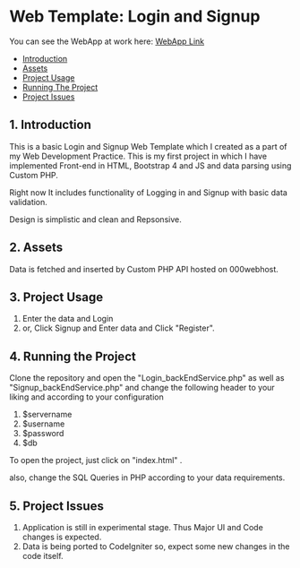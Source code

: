 # Web Template: Login and Signup

You can see the WebApp at work here: [WebApp Link](https://ankitpassi.000webhostapp.com/folder/website/)

* [Introduction](#1---introduction)
* [Assets](#2---assets)
* [Project Usage](#3---project-usage)
* [Running The Project](#4---running-the-project)
* [Project Issues](#5---project-issues)

## 1.   Introduction

This is a basic Login and Signup Web Template which I created as a part of my Web Development Practice. This is my first project in which I have implemented Front-end in HTML, Bootstrap 4 and JS and data parsing using Custom PHP.   

Right now It includes functionality of Logging in and Signup with basic data validation.

Design is simplistic and clean and Repsonsive. 


## 2.   Assets

Data is fetched and inserted by Custom PHP API hosted on 000webhost.


## 3.   Project Usage

1. Enter the data and Login
2. or, Click Signup and Enter data and Click "Register".


## 4.   Running the Project

Clone the repository and open the "Login_backEndService.php" as well as "Signup_backEndService.php" and change the following header to your liking and according to your configuration
1. $servername
2. $username
3. $password
4. $db 

To open the project, just click on "index.html" .

also, change the SQL Queries in PHP according to your data requirements.

## 5.   Project Issues

1. Application is still in experimental stage. Thus Major UI and Code changes is expected.
2. Data is being ported to CodeIgniter so, expect some new changes in the code itself.

